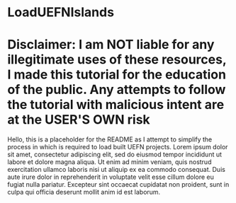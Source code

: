 # LoadUEFNIslands

# Disclaimer: I am NOT liable for any illegitimate uses of these resources, I made this tutorial for the education of the public. Any attempts to follow the tutorial with malicious intent are at the USER'S OWN risk

Hello, this is a placeholder for the README as I attempt to simplify the process in which is required to load built UEFN projects. 
Lorem ipsum dolor sit amet, consectetur adipiscing elit, sed do eiusmod tempor incididunt ut labore et dolore magna aliqua. Ut enim ad minim veniam, quis nostrud exercitation ullamco laboris nisi ut aliquip ex ea commodo consequat. Duis aute irure dolor in reprehenderit in voluptate velit esse cillum dolore eu fugiat nulla pariatur. Excepteur sint occaecat cupidatat non proident, sunt in culpa qui officia deserunt mollit anim id est laborum.
